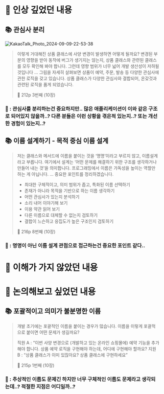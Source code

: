 # 📌 인상 깊었던 내용

## **📚 관심사 분리**


![KakaoTalk_Photo_2024-09-09-22-53-38](https://github.com/user-attachments/assets/7ddd9245-21da-426a-bc1a-908230cad92b)

> 이렇게 거대해진 상품 클래스에 사양 변경이 발생하면 어떻게 될까요? 변경된 부분의 영향을 받아 동작에 버그가 생기지는 않는지, 상품 클래스와 관련된 클래스를 모두 확인해 봐야 합니다. 그런데 영향 범위가 너무 넓어 개발 생산성이 저하될 것입니다
> …
> 그림을 자세히 살펴보면 상품이 예약, 주문, 발송 등 다양한 관심사에 관한 로직을 갖고 있습니다. 상품 클래스가 다양한 관심사와 결합되어, 온갖것과 관련된 로직을 품게 되었습니다.
> 
> 📕 212p 3번째 (10장)
> 

### **🧐 : 관심사를 분리하는건 중요하지만.. 많은 애플리케이션이 이와 같은 구조로 되어있지 않을까..? 다른 분들은 이런 상황을 겪은적 있는지..? 또는 개선한 경험이 있는지..?**

## **📚 이름 설계하기 - 목적 중심 이름 설계**

> 저는 클래스와 메서드에 이름을 붙이는 것을 ‘명명’이라고 부르지 않고, 이름설계라고 부릅니다. 여기에서 설계는 ‘어떤 문제를 해결하기 위한 구조를 생각하거나 만들어 내는 것’을 의미합니다. 
> 프로그래밍에서 이름은 가독성을 높이는 역할만 하는 게 아닙니다. 
> …
> 중요한 포인트를 정리하겠습니다.
> - 최대한 구체적이고, 의미 범위가 좁고, 특화된 이름 선택하기
> - 존재가 아니라 목적을 기반으로 하는 이름 생각하기
> - 어떤 관심사가 있는지 분석하기
> - 소리 내어 이야기해 보기
> - 이용 약관 읽어 보기
> - 다른 이름으로 대체할 수 없는지 검토하기
> - 결합이 느슨하고 응집도가 높은 구조인지 검토하기
> 
> 📕 216p 8번째 (10장)
> 

### **🧐 : 명명이 아닌 이름 설계 관점으로 접근하는건 중요한 포인트 같다..**

# 📌 이해가 가지 않았던 내용

# 📌 논의해보고 싶었던 내용

## **📚 포괄적이고 의미가 불분명한 이름**

> 개발 초기에는 포괄적인 이름을 붙이는 경우가 많습니다. 이름을 이렇게 포괄적으로 붙이면 어떤 문제가 생길까요?
> 
> 직원 A : “이번 사양 변경으로 (개발하고 있는 온라인 쇼핑몰에) 예약 기능을 추가해야 합니다. 상품 예약 로직을 구현해야 하는데, 어디에 구현해야 할까요?
> 지원 B : “상품 클래스가 이미 있잖아요? 상품 클래스에 구현하세요”
> 
> 📕 215p 1번째 (10장)
> 

### **🧐 : 추상적인 이름도 문제긴 하지만 너무 구체적인 이름도 문제라고 생각되는데..? 적절한 지점은 어디일까..?**
